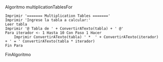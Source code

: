 Algoritmo multiplicationTablesFor

	Imprimir '======= Multiplication Tables ======='
	Imprimir 'Ingrese la tabla a calcular:'
	Leer tabla
	Imprimir '@ Tabla de ' + ConvertirATexto(tabla) + ' @'
	Para iterador <- 1 Hasta 10 Con Paso 1 Hacer
		Imprimir ConvertirATexto(tabla) ' *  ' + ConvertirATexto(iterador) + ' = ' ConvertirATexto(tabla * iterador)
	Fin Para
FinAlgoritmo

